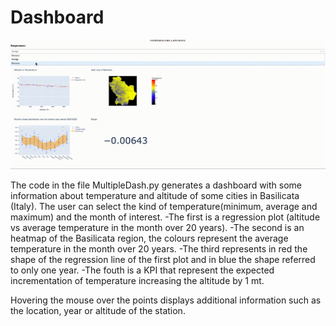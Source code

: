 # Dashboard

![](https://github.com/sandro-lancellotti/Dashboard/blob/master/dashboard.gif)

The code in the file MultipleDash.py generates a dashboard with some information about temperature and altitude of some cities in Basilicata (Italy). 
The user can select the kind of temperature(minimum, average and maximum) and the month of interest. 
-The first is a regression plot (altitude vs average temperature in the month over 20 years). 
-The second is an heatmap of the Basilicata region, the colours represent the average temperature in the month over 20 years. 
-The third represents in red the shape of the regression line of the first plot and in blue the shape referred to only one year. 
-The fouth is a KPI that represent the expected incrementation of temperature increasing the altitude by 1 mt.

Hovering the mouse over the points displays additional information such as the location, year or altitude of the station.
